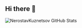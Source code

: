 ## Hi there 👋

![NerostavKuznetsov GitHub Stats](https://nerostav-kuznetsov.vercel.app/api?username=NerostavKuznetsov&show_icons=true&count_private=true&theme=merko)





